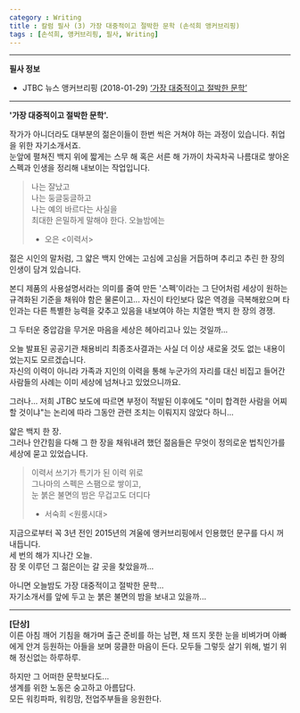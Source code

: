 ```yaml
---
category : Writing
title : 칼럼 필사 (3) 가장 대중적이고 절박한 문학 (손석희 앵커브리핑)  
tags : [손석희, 앵커브리핑, 필사, Writing]
---
```

***
**필사 정보**  
- JTBC 뉴스 앵커브리핑 (2018-01-29) [‘가장 대중적이고 절박한 문학’](http://news.jtbc.joins.com/article/article.aspx?news_id=NB11582393)  

***  

**'가장 대중적이고 절박한 문학'.**  

작가가 아니더라도 대부분의 젊은이들이 한번 씩은 거쳐야 하는 과정이 있습니다. 취업을 위한 자기소개서죠.  
눈앞에 펼쳐진 백지 위에 짧게는 스무 해 혹은 서른 해 가까이 차곡차곡 나름대로 쌓아온 스펙과 인생을 정리해 내보이는 작업입니다.  

> 나는 잘났고  
> 나는 둥글둥글하고  
> 나는 예의 바르다는 사실을  
> 최대한 은밀하게 말해야 한다. 오늘밤에는  
> - 오은 <이력서>  

젊은 시인의 말처럼, 그 얇은 백지 안에는 고심에 고심을 거듭하며 추리고 추린 한 장의 인생이 담겨 있습니다.  

본디 제품의 사용설명서라는 의미를 줄여 만든 '스펙'이라는 그 단어처럼 세상이 원하는 규격화된 기준을 채워야 함은 물론이고... 자신이 타인보다 많은 역경을 극복해왔으며 타인과는 다른 특별한 능력을 갖추고 있음을 내보여야 하는 치열한 백지 한 장의 경쟁.  

그 두터운 중압감을 무거운 마음을 세상은 헤아리고나 있는 것일까...  

오늘 발표된 공공기관 채용비리 최종조사결과는 사실 더 이상 새로울 것도 없는 내용이었는지도 모르겠습니다.  
자신의 이력이 아니라 가족과 지인의 이력을 통해 누군가의 자리를 대신 비집고 들어간 사람들의 사례는 이미 세상에 넘쳐나고 있었으니까요.  

그러나... 저희 JTBC 보도에 따르면 부정이 적발된 이후에도 "이미 합격한 사람을 어찌할 것이냐"는 논리에 따라 그동안 관련 조치는 이뤄지지 않았다 하니...

얇은 백지 한 장.  
그러나 안간힘을 다해 그 한 장을 채워내려 했던 젊음들은 무엇이 정의로운 법칙인가를 세상에 묻고 있었습니다.  

> 이력서 쓰기가 특기가 된 이력 위로  
> 그나마의 스펙은 스팸으로 쌓이고,  
> 눈 붉은 불면의 밤은 무겁고도 더디다  
> - 서숙희 <원룸시대>  

지금으로부터 꼭 3년 전인 2015년의 겨울에 앵커브리핑에서 인용했던 문구를 다시 꺼내듭니다.  
세 번의 해가 지나간 오늘.  
잠 못 이루던 그 젊은이는 갈 곳을 찾았을까...  

아니면 오늘밤도 가장 대중적이고 절박한 문학...  
자기소개서를 앞에 두고 눈 붉은 불면의 밤을 보내고 있을까...  

***

**[단상]**    
이른 아침 깨어 기침을 해가며 출근 준비를 하는 남편, 채 뜨지 못한 눈을 비벼가며 아빠에게 안겨 등원하는 아들을 보며 뭉클한 마음이 든다. 모두들 그렇듯 살기 위해, 벌기 위해 정신없는 하루하루.  

하지만 그 어떠한 문학보다도...  
생계를 위한 노동은 숭고하고 아름답다.  
모든 워킹파파, 워킹맘, 전업주부들을 응원한다.   